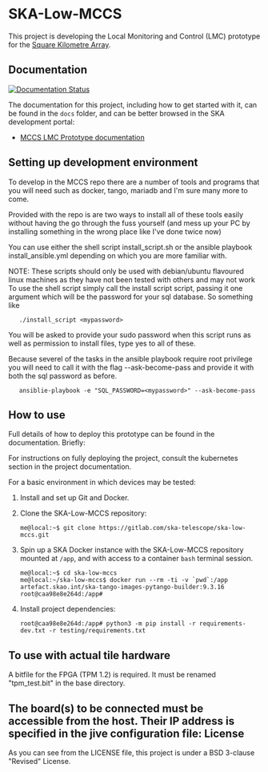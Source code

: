 SKA-Low-MCCS
============

This project is developing the Local Monitoring and Control (LMC) prototype for the [Square Kilometre Array](https://skatelescope.org/).

Documentation
-------------

[![Documentation Status](https://readthedocs.org/projects/ska-telescope-ska-low-mccs/badge/?version=latest)](https://developer.skatelescope.org/projects/ska-low-mccs/en/master/?badge=latest)

The documentation for this project, including how to get started with it, can be found in the `docs` folder, and can be better browsed in the SKA development portal:

* [MCCS LMC Prototype documentation](https://developer.skatelescope.org/projects/ska-low-mccs/en/latest/index.html "SKA Developer Portal: MCCS LMC Prototype documentation")

Setting up development environment
----------

To develop in the MCCS repo there are a number of tools and programs that you will need
such as docker, tango, mariadb and I'm sure many more to come.

Provided with the repo is are two ways to install all of these tools easily
without having the go through the fuss yourself (and mess up your PC by
installing something in the wrong place like I've done twice now)

You can use either the shell script install_script.sh or the ansible playbook
install_ansible.yml depending on which you are more familiar with.

NOTE: These scripts should only be used with debian/ubuntu flavoured linux machines
as they have not been tested with others and may not work
To use the shell script simply call the install script script, passing it one argument
which will be the password for your sql database. So something like

       ./install_script <mypassword>

You will be asked to provide your sudo password when this script runs as well as
permission to install files, type yes to all of these.

Because severel of the tasks in the ansible playbook
require root privilege you will need to call it with
the flag --ask-become-pass and provide it with both the sql password as before.

       ansiblie-playbook -e "SQL_PASSWORD=<mypassword>" --ask-become-pass

How to use
----------

Full details of how to deploy this prototype can be found in the documentation. Briefly:

For instructions on fully deploying the project, consult the kubernetes
section in the project documentation.

For a basic environment in which devices may be tested:

1. Install and set up Git and Docker.

2. Clone the SKA-Low-MCCS repository:

       me@local:~$ git clone https://gitlab.com/ska-telescope/ska-low-mccs.git

3. Spin up a SKA Docker instance with the SKA-Low-MCCS repository
   mounted at ``/app``, and with access to a container ``bash``
   terminal session.

       me@local:~$ cd ska-low-mccs
       me@local:~/ska-low-mccs$ docker run --rm -ti -v `pwd`:/app artefact.skao.int/ska-tango-images-pytango-builder:9.3.16
       root@caa98e8e264d:/app#

4. Install project dependencies:

       root@caa98e8e264d:/app# python3 -m pip install -r requirements-dev.txt -r testing/requirements.txt

To use with actual tile hardware
---------------------------

A bitfile for the FPGA (TPM 1.2) is required. It must be renamed "tpm_test.bit"
in the base directory.

The board(s) to be connected must be accessible from the host. Their IP
address is specified in the jive configuration file:
License
-------

As you can see from the LICENSE file, this project is under a BSD
3-clause "Revised" License.
